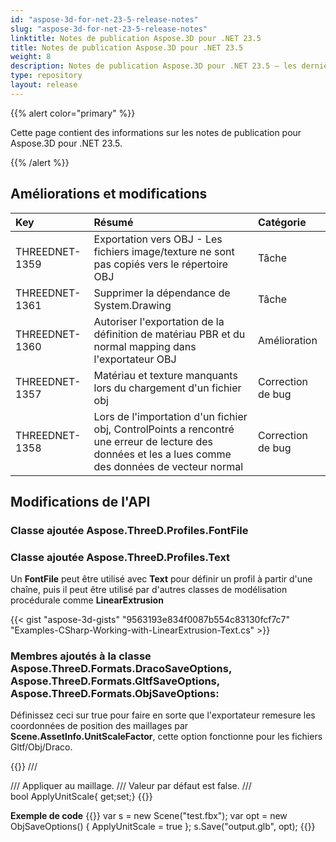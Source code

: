 ```yaml
---
id: "aspose-3d-for-net-23-5-release-notes"
slug: "aspose-3d-for-net-23-5-release-notes"
linktitle: Notes de publication Aspose.3D pour .NET 23.5
title: Notes de publication Aspose.3D pour .NET 23.5
weight: 8
description: Notes de publication Aspose.3D pour .NET 23.5 – les dernières mises à jour et corrections.
type: repository
layout: release
---
```


{{% alert color="primary" %}}

Cette page contient des informations sur les notes de publication pour Aspose.3D pour .NET 23.5.

{{% /alert %}}
## **Améliorations et modifications**

|**Key**|**Résumé**|**Catégorie**|
| :- | :- | :- |
| THREEDNET-1359 | Exportation vers OBJ - Les fichiers image/texture ne sont pas copiés vers le répertoire OBJ  | Tâche |
| THREEDNET-1361 | Supprimer la dépendance de System.Drawing | Tâche |
| THREEDNET-1360 | Autoriser l'exportation de la définition de matériau PBR et du normal mapping dans l'exportateur OBJ | Amélioration |
| THREEDNET-1357 | Matériau et texture manquants lors du chargement d'un fichier obj | Correction de bug |
| THREEDNET-1358 | Lors de l'importation d'un fichier obj, ControlPoints a rencontré une erreur de lecture des données et les a lues comme des données de vecteur normal | Correction de bug |



## Modifications de l'API ##

### Classe ajoutée **Aspose.ThreeD.Profiles.FontFile**
### Classe ajoutée **Aspose.ThreeD.Profiles.Text**

Un **FontFile** peut être utilisé avec **Text** pour définir un profil à partir d'une chaîne, puis il peut être utilisé par d'autres classes de modélisation procédurale comme **LinearExtrusion**


{{< gist "aspose-3d-gists" "9563193e834f0087b554c83130fcf7c7" "Examples-CSharp-Working-with-LinearExtrusion-Text.cs" >}}




### Membres ajoutés à la classe **Aspose.ThreeD.Formats.DracoSaveOptions**, **Aspose.ThreeD.Formats.GltfSaveOptions**, **Aspose.ThreeD.Formats.ObjSaveOptions**:

Définissez ceci sur true pour faire en sorte que l'exportateur remesure les coordonnées de position des maillages par **Scene.AssetInfo.UnitScaleFactor**, cette option fonctionne pour les fichiers Gltf/Obj/Draco.

{{<highlight csharp>}}
        /// <summary>
        /// Appliquer <see cref="AssetInfo.UnitScaleFactor"/> au maillage.
        /// Valeur par défaut est false.
        /// </summary>
        bool ApplyUnitScale{ get;set;}
{{</highlight>}}

**Exemple de code**
{{<highlight csharp>}}
        var s = new Scene("test.fbx");
        var opt = new ObjSaveOptions() { ApplyUnitScale = true };
        s.Save("output.glb", opt);
{{</highlight>}}